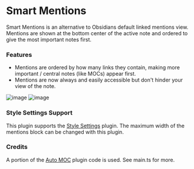 # Smart Mentions
Smart Mentions is an alternative to Obsidians default linked mentions view. Mentions are shown at the bottom center of the active note and ordered to give the most important notes first.

### Features
- Mentions are ordered by how many links they contain, making more important / central notes (like MOCs) appear first.
- Mentions are now always and easily accessible but don't hinder your view of the note.

![image](https://user-images.githubusercontent.com/36495056/198856712-31e616d8-6684-449e-bf3c-792b9b09b40c.png)
![image](https://user-images.githubusercontent.com/36495056/198856788-2d0917d0-0e32-43db-8c7b-15421c2a4910.png)

### Style Settings Support
This plugin supports the [Style Settings](https://github.com/mgmeyers/obsidian-style-settings) plugin. The maximum width of the mentions block can be changed with this plugin.

### Credits
A portion of the [Auto MOC](https://github.com/dalcantara7/obsidian-auto-moc) plugin code is used. See main.ts for more.
